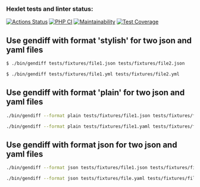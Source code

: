 ### Hexlet tests and linter status:
[![Actions Status](https://github.com/StanislavShein/php-project-48/workflows/hexlet-check/badge.svg)](https://github.com/StanislavShein/php-project-48/actions)
[![PHP CI](https://github.com/StanislavShein/php-project-48/actions/workflows/phpci.yml/badge.svg)](https://github.com/StanislavShein/php-project-48/actions/workflows/phpci.yml)
[![Maintainability](https://api.codeclimate.com/v1/badges/c43a112720a0fab650a6/maintainability)](https://codeclimate.com/github/StanislavShein/php-project-48/maintainability)
[![Test Coverage](https://api.codeclimate.com/v1/badges/c43a112720a0fab650a6/test_coverage)](https://codeclimate.com/github/StanislavShein/php-project-48/test_coverage)

## Use gendiff with format 'stylish' for two json and yaml files
```sh
$ ./bin/gendiff tests/fixtures/file1.json tests/fixtures/file2.json

$ ./bin/gendiff tests/fixtures/file1.yml tests/fixtures/file2.yml
```

## Use gendiff with format 'plain' for two json and yaml files
```sh
./bin/gendiff --format plain tests/fixtures/file1.json tests/fixtures/file2.json

./bin/gendiff --format plain tests/fixtures/file1.yaml tests/fixtures/file2.yaml
```

## Use gendiff with format json for two json and yaml files
```sh
./bin/gendiff --format json tests/fixtures/file1.json tests/fixtures/file2.json

./bin/gendiff --format json tests/fixtures/file.yaml tests/fixtures/file2.yaml
```